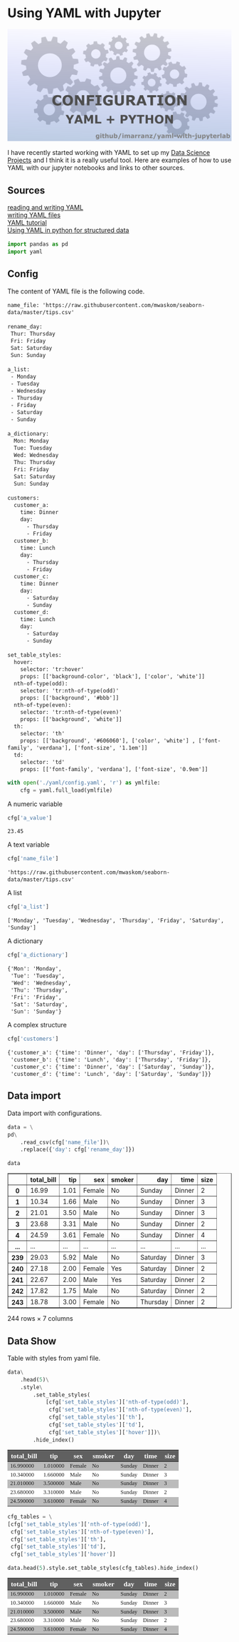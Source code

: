 # Using YAML with Jupyter

![](./figures/yaml-with-jupyterlab-logo.png)

I have recently started working with YAML to set up my [Data Science Projects](https://github.com/imarranz/data-science-workflow-management) and I think it is a really useful tool. Here are examples of how to use YAML with our jupyter notebooks and links to other sources.

## Sources

[reading and writing YAML](https://stackabuse.com/reading-and-writing-yaml-to-a-file-in-python/)  
[writing YAML files](https://towardsdatascience.com/writing-yaml-files-with-python-a6a7fc6ed6c3)  
[YAML tutorial](https://www.cloudbees.com/blog/yaml-tutorial-everything-you-need-get-started)  
[Using YAML in python for structured data](https://kitchingroup.cheme.cmu.edu/blog/2014/02/03/Using-YAML-in-python-for-structured-data/)  


```python
import pandas as pd
import yaml
```

## Config

The content of YAML file is the following code.

```
name_file: 'https://raw.githubusercontent.com/mwaskom/seaborn-data/master/tips.csv'

rename_day:
 Thur: Thursday
 Fri: Friday
 Sat: Saturday
 Sun: Sunday
    
a_list:
 - Monday
 - Tuesday
 - Wednesday
 - Thursday
 - Friday
 - Saturday
 - Sunday
 
a_dictionary:
  Mon: Monday
  Tue: Tuesday
  Wed: Wednesday
  Thu: Thursday
  Fri: Friday
  Sat: Saturday
  Sun: Sunday
  
customers:
  customer_a:
    time: Dinner
    day: 
      - Thursday
      - Friday
  customer_b:
    time: Lunch
    day: 
      - Thursday
      - Friday  
  customer_c:
    time: Dinner
    day: 
      - Saturday
      - Sunday
  customer_d:
    time: Lunch
    day: 
      - Saturday
      - Sunday        
 
set_table_styles:
  hover:
    selector: 'tr:hover'
    props: [['background-color', 'black'], ['color', 'white']]
  nth-of-type(odd):
    selector: 'tr:nth-of-type(odd)'
    props: [['background', '#bbb']]
  nth-of-type(even):
    selector: 'tr:nth-of-type(even)'
    props: [['background', 'white']]
  th:
    selector: 'th'
    props: [['background', '#606060'], ['color', 'white'] , ['font-family', 'verdana'], ['font-size', '1.1em']]
  td:
    selector: 'td'
    props: [['font-family', 'verdana'], ['font-size', '0.9em']]
```    


```python
with open('./yaml/config.yaml', 'r') as ymlfile:
    cfg = yaml.full_load(ymlfile)
```

A numeric variable


```python
cfg['a_value']
```




    23.45



A text variable


```python
cfg['name_file']
```




    'https://raw.githubusercontent.com/mwaskom/seaborn-data/master/tips.csv'



A list


```python
cfg['a_list']
```




    ['Monday', 'Tuesday', 'Wednesday', 'Thursday', 'Friday', 'Saturday', 'Sunday']



A dictionary


```python
cfg['a_dictionary']
```




    {'Mon': 'Monday',
     'Tue': 'Tuesday',
     'Wed': 'Wednesday',
     'Thu': 'Thursday',
     'Fri': 'Friday',
     'Sat': 'Saturday',
     'Sun': 'Sunday'}



A complex structure


```python
cfg['customers']
```




    {'customer_a': {'time': 'Dinner', 'day': ['Thursday', 'Friday']},
     'customer_b': {'time': 'Lunch', 'day': ['Thursday', 'Friday']},
     'customer_c': {'time': 'Dinner', 'day': ['Saturday', 'Sunday']},
     'customer_d': {'time': 'Lunch', 'day': ['Saturday', 'Sunday']}}



## Data import

Data import with configurations.


```python
data = \
pd\
    .read_csv(cfg['name_file'])\
    .replace({'day': cfg['rename_day']})
```


```python
data
```




<div>
<style scoped>
    .dataframe tbody tr th:only-of-type {
        vertical-align: middle;
    }

    .dataframe tbody tr th {
        vertical-align: top;
    }

    .dataframe thead th {
        text-align: right;
    }
</style>
<table border="1" class="dataframe">
  <thead>
    <tr style="text-align: right;">
      <th></th>
      <th>total_bill</th>
      <th>tip</th>
      <th>sex</th>
      <th>smoker</th>
      <th>day</th>
      <th>time</th>
      <th>size</th>
    </tr>
  </thead>
  <tbody>
    <tr>
      <th>0</th>
      <td>16.99</td>
      <td>1.01</td>
      <td>Female</td>
      <td>No</td>
      <td>Sunday</td>
      <td>Dinner</td>
      <td>2</td>
    </tr>
    <tr>
      <th>1</th>
      <td>10.34</td>
      <td>1.66</td>
      <td>Male</td>
      <td>No</td>
      <td>Sunday</td>
      <td>Dinner</td>
      <td>3</td>
    </tr>
    <tr>
      <th>2</th>
      <td>21.01</td>
      <td>3.50</td>
      <td>Male</td>
      <td>No</td>
      <td>Sunday</td>
      <td>Dinner</td>
      <td>3</td>
    </tr>
    <tr>
      <th>3</th>
      <td>23.68</td>
      <td>3.31</td>
      <td>Male</td>
      <td>No</td>
      <td>Sunday</td>
      <td>Dinner</td>
      <td>2</td>
    </tr>
    <tr>
      <th>4</th>
      <td>24.59</td>
      <td>3.61</td>
      <td>Female</td>
      <td>No</td>
      <td>Sunday</td>
      <td>Dinner</td>
      <td>4</td>
    </tr>
    <tr>
      <th>...</th>
      <td>...</td>
      <td>...</td>
      <td>...</td>
      <td>...</td>
      <td>...</td>
      <td>...</td>
      <td>...</td>
    </tr>
    <tr>
      <th>239</th>
      <td>29.03</td>
      <td>5.92</td>
      <td>Male</td>
      <td>No</td>
      <td>Saturday</td>
      <td>Dinner</td>
      <td>3</td>
    </tr>
    <tr>
      <th>240</th>
      <td>27.18</td>
      <td>2.00</td>
      <td>Female</td>
      <td>Yes</td>
      <td>Saturday</td>
      <td>Dinner</td>
      <td>2</td>
    </tr>
    <tr>
      <th>241</th>
      <td>22.67</td>
      <td>2.00</td>
      <td>Male</td>
      <td>Yes</td>
      <td>Saturday</td>
      <td>Dinner</td>
      <td>2</td>
    </tr>
    <tr>
      <th>242</th>
      <td>17.82</td>
      <td>1.75</td>
      <td>Male</td>
      <td>No</td>
      <td>Saturday</td>
      <td>Dinner</td>
      <td>2</td>
    </tr>
    <tr>
      <th>243</th>
      <td>18.78</td>
      <td>3.00</td>
      <td>Female</td>
      <td>No</td>
      <td>Thursday</td>
      <td>Dinner</td>
      <td>2</td>
    </tr>
  </tbody>
</table>
<p>244 rows × 7 columns</p>
</div>



## Data Show

Table with styles from yaml file.


```python
data\
    .head(5)\
    .style\
        .set_table_styles(
            [cfg['set_table_styles']['nth-of-type(odd)'],
             cfg['set_table_styles']['nth-of-type(even)'],
             cfg['set_table_styles']['th'],
             cfg['set_table_styles']['td'],
             cfg['set_table_styles']['hover']])\
        .hide_index()
```




<style type="text/css">
#T_be4e1_ tr:nth-of-type(odd) {
  background: #bbb;
}
#T_be4e1_ tr:nth-of-type(even) {
  background: white;
}
#T_be4e1_ th {
  background: #606060;
  color: white;
  font-family: verdana;
  font-size: 1.1em;
}
#T_be4e1_ td {
  font-family: verdana;
  font-size: 0.9em;
}
#T_be4e1_ tr:hover {
  background-color: black;
  color: white;
}
</style>
<table id="T_be4e1_">
  <thead>
    <tr>
      <th class="col_heading level0 col0" >total_bill</th>
      <th class="col_heading level0 col1" >tip</th>
      <th class="col_heading level0 col2" >sex</th>
      <th class="col_heading level0 col3" >smoker</th>
      <th class="col_heading level0 col4" >day</th>
      <th class="col_heading level0 col5" >time</th>
      <th class="col_heading level0 col6" >size</th>
    </tr>
  </thead>
  <tbody>
    <tr>
      <td id="T_be4e1_row0_col0" class="data row0 col0" >16.990000</td>
      <td id="T_be4e1_row0_col1" class="data row0 col1" >1.010000</td>
      <td id="T_be4e1_row0_col2" class="data row0 col2" >Female</td>
      <td id="T_be4e1_row0_col3" class="data row0 col3" >No</td>
      <td id="T_be4e1_row0_col4" class="data row0 col4" >Sunday</td>
      <td id="T_be4e1_row0_col5" class="data row0 col5" >Dinner</td>
      <td id="T_be4e1_row0_col6" class="data row0 col6" >2</td>
    </tr>
    <tr>
      <td id="T_be4e1_row1_col0" class="data row1 col0" >10.340000</td>
      <td id="T_be4e1_row1_col1" class="data row1 col1" >1.660000</td>
      <td id="T_be4e1_row1_col2" class="data row1 col2" >Male</td>
      <td id="T_be4e1_row1_col3" class="data row1 col3" >No</td>
      <td id="T_be4e1_row1_col4" class="data row1 col4" >Sunday</td>
      <td id="T_be4e1_row1_col5" class="data row1 col5" >Dinner</td>
      <td id="T_be4e1_row1_col6" class="data row1 col6" >3</td>
    </tr>
    <tr>
      <td id="T_be4e1_row2_col0" class="data row2 col0" >21.010000</td>
      <td id="T_be4e1_row2_col1" class="data row2 col1" >3.500000</td>
      <td id="T_be4e1_row2_col2" class="data row2 col2" >Male</td>
      <td id="T_be4e1_row2_col3" class="data row2 col3" >No</td>
      <td id="T_be4e1_row2_col4" class="data row2 col4" >Sunday</td>
      <td id="T_be4e1_row2_col5" class="data row2 col5" >Dinner</td>
      <td id="T_be4e1_row2_col6" class="data row2 col6" >3</td>
    </tr>
    <tr>
      <td id="T_be4e1_row3_col0" class="data row3 col0" >23.680000</td>
      <td id="T_be4e1_row3_col1" class="data row3 col1" >3.310000</td>
      <td id="T_be4e1_row3_col2" class="data row3 col2" >Male</td>
      <td id="T_be4e1_row3_col3" class="data row3 col3" >No</td>
      <td id="T_be4e1_row3_col4" class="data row3 col4" >Sunday</td>
      <td id="T_be4e1_row3_col5" class="data row3 col5" >Dinner</td>
      <td id="T_be4e1_row3_col6" class="data row3 col6" >2</td>
    </tr>
    <tr>
      <td id="T_be4e1_row4_col0" class="data row4 col0" >24.590000</td>
      <td id="T_be4e1_row4_col1" class="data row4 col1" >3.610000</td>
      <td id="T_be4e1_row4_col2" class="data row4 col2" >Female</td>
      <td id="T_be4e1_row4_col3" class="data row4 col3" >No</td>
      <td id="T_be4e1_row4_col4" class="data row4 col4" >Sunday</td>
      <td id="T_be4e1_row4_col5" class="data row4 col5" >Dinner</td>
      <td id="T_be4e1_row4_col6" class="data row4 col6" >4</td>
    </tr>
  </tbody>
</table>





```python
cfg_tables = \
[cfg['set_table_styles']['nth-of-type(odd)'],
 cfg['set_table_styles']['nth-of-type(even)'],
 cfg['set_table_styles']['th'],
 cfg['set_table_styles']['td'],
 cfg['set_table_styles']['hover']]
```


```python
data.head(5).style.set_table_styles(cfg_tables).hide_index()
```




<style type="text/css">
#T_5c92e_ tr:nth-of-type(odd) {
  background: #bbb;
}
#T_5c92e_ tr:nth-of-type(even) {
  background: white;
}
#T_5c92e_ th {
  background: #606060;
  color: white;
  font-family: verdana;
  font-size: 1.1em;
}
#T_5c92e_ td {
  font-family: verdana;
  font-size: 0.9em;
}
#T_5c92e_ tr:hover {
  background-color: black;
  color: white;
}
</style>
<table id="T_5c92e_">
  <thead>
    <tr>
      <th class="col_heading level0 col0" >total_bill</th>
      <th class="col_heading level0 col1" >tip</th>
      <th class="col_heading level0 col2" >sex</th>
      <th class="col_heading level0 col3" >smoker</th>
      <th class="col_heading level0 col4" >day</th>
      <th class="col_heading level0 col5" >time</th>
      <th class="col_heading level0 col6" >size</th>
    </tr>
  </thead>
  <tbody>
    <tr>
      <td id="T_5c92e_row0_col0" class="data row0 col0" >16.990000</td>
      <td id="T_5c92e_row0_col1" class="data row0 col1" >1.010000</td>
      <td id="T_5c92e_row0_col2" class="data row0 col2" >Female</td>
      <td id="T_5c92e_row0_col3" class="data row0 col3" >No</td>
      <td id="T_5c92e_row0_col4" class="data row0 col4" >Sunday</td>
      <td id="T_5c92e_row0_col5" class="data row0 col5" >Dinner</td>
      <td id="T_5c92e_row0_col6" class="data row0 col6" >2</td>
    </tr>
    <tr>
      <td id="T_5c92e_row1_col0" class="data row1 col0" >10.340000</td>
      <td id="T_5c92e_row1_col1" class="data row1 col1" >1.660000</td>
      <td id="T_5c92e_row1_col2" class="data row1 col2" >Male</td>
      <td id="T_5c92e_row1_col3" class="data row1 col3" >No</td>
      <td id="T_5c92e_row1_col4" class="data row1 col4" >Sunday</td>
      <td id="T_5c92e_row1_col5" class="data row1 col5" >Dinner</td>
      <td id="T_5c92e_row1_col6" class="data row1 col6" >3</td>
    </tr>
    <tr>
      <td id="T_5c92e_row2_col0" class="data row2 col0" >21.010000</td>
      <td id="T_5c92e_row2_col1" class="data row2 col1" >3.500000</td>
      <td id="T_5c92e_row2_col2" class="data row2 col2" >Male</td>
      <td id="T_5c92e_row2_col3" class="data row2 col3" >No</td>
      <td id="T_5c92e_row2_col4" class="data row2 col4" >Sunday</td>
      <td id="T_5c92e_row2_col5" class="data row2 col5" >Dinner</td>
      <td id="T_5c92e_row2_col6" class="data row2 col6" >3</td>
    </tr>
    <tr>
      <td id="T_5c92e_row3_col0" class="data row3 col0" >23.680000</td>
      <td id="T_5c92e_row3_col1" class="data row3 col1" >3.310000</td>
      <td id="T_5c92e_row3_col2" class="data row3 col2" >Male</td>
      <td id="T_5c92e_row3_col3" class="data row3 col3" >No</td>
      <td id="T_5c92e_row3_col4" class="data row3 col4" >Sunday</td>
      <td id="T_5c92e_row3_col5" class="data row3 col5" >Dinner</td>
      <td id="T_5c92e_row3_col6" class="data row3 col6" >2</td>
    </tr>
    <tr>
      <td id="T_5c92e_row4_col0" class="data row4 col0" >24.590000</td>
      <td id="T_5c92e_row4_col1" class="data row4 col1" >3.610000</td>
      <td id="T_5c92e_row4_col2" class="data row4 col2" >Female</td>
      <td id="T_5c92e_row4_col3" class="data row4 col3" >No</td>
      <td id="T_5c92e_row4_col4" class="data row4 col4" >Sunday</td>
      <td id="T_5c92e_row4_col5" class="data row4 col5" >Dinner</td>
      <td id="T_5c92e_row4_col6" class="data row4 col6" >4</td>
    </tr>
  </tbody>
</table>



